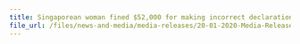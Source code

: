 ```yaml
---
title: Singaporean woman fined $52,000 for making incorrect declarations and other offences under the Customs Act 
file_url: /files/news-and-media/media-releases/20-01-2020-Media-Release.pdf
---
```


